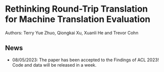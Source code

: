 # Rethinking Round-Trip Translation for Machine Translation Evaluation
Authors: Terry Yue Zhuo, Qiongkai Xu, Xuanli He and Trevor Cohn
## News
- 08/05/2023: The paper has been accepted to the Findings of ACL 2023! Code and data will be released in a week.
